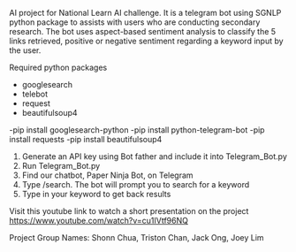 AI project for National Learn AI challenge. It is a telegram bot using SGNLP python package to assists with users who are conducting secondary research. The bot uses aspect-based sentiment analysis to classify the 5 links retrieved, positive or negative sentiment regarding a keyword input by the user.

Required python packages
- googlesearch
- telebot
- request
- beautifulsoup4

-pip install googlesearch-python
-pip install python-telegram-bot
-pip install requests
-pip install beautifulsoup4

1. Generate an API key using Bot father and include it into Telegram_Bot.py
2. Run Telegram_Bot.py
3. Find our chatbot, Paper Ninja Bot, on Telegram
4. Type /search. The bot will prompt you to search for a keyword
5. Type in your keyword to get back results

Visit this youtube link to watch a short presentation on the project https://www.youtube.com/watch?v=cu1IVtf96NQ

Project Group Names:
Shonn Chua,
Triston Chan,
Jack Ong,
Joey Lim
